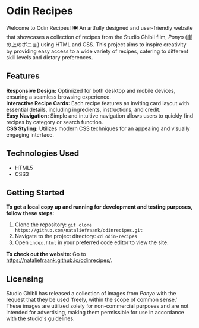 # Odin Recipes
Welcome to Odin Recipes! 🍽️ An artfully designed and user-friendly website that showcases a collection of recipes from the Studio Ghibli film, _Ponyo_ (崖の上のポニョ) using HTML and CSS. This project aims to inspire creativity by providing easy access to a wide variety of recipes, catering to different skill levels and dietary preferences.

## Features
**Responsive Design:** Optimized for both desktop and mobile devices, ensuring a seamless browsing experience.  
**Interactive Recipe Cards:** Each recipe features an inviting card layout with essential details, including ingredients, instructions, and credit.  
**Easy Navigation:** Simple and intuitive navigation allows users to quickly find recipes by category or search function.  
**CSS Styling:** Utilizes modern CSS techniques for an appealing and visually engaging interface.  

## Technologies Used
* HTML5
* CSS3

## Getting Started
**To get a local copy up and running for development and testing purposes, follow these steps:**
1. Clone the repository:
   ``` git clone https://github.com/nataliefraank/odinrecipes.git ```
2. Navigate to the project directory:
   ``` cd odin-recipes ```
3. Open ```index.html``` in your preferred code editor to view the site.

**To check out the website:**
Go to https://nataliefraank.github.io/odinrecipes/.

## Licensing
Studio Ghibli has released a collection of images from _Ponyo_ with the request that they be used 'freely, within the scope of common sense.' These images are utilized solely for non-commercial purposes and are not intended for advertising, making them permissible for use in accordance with the studio's guidelines.
